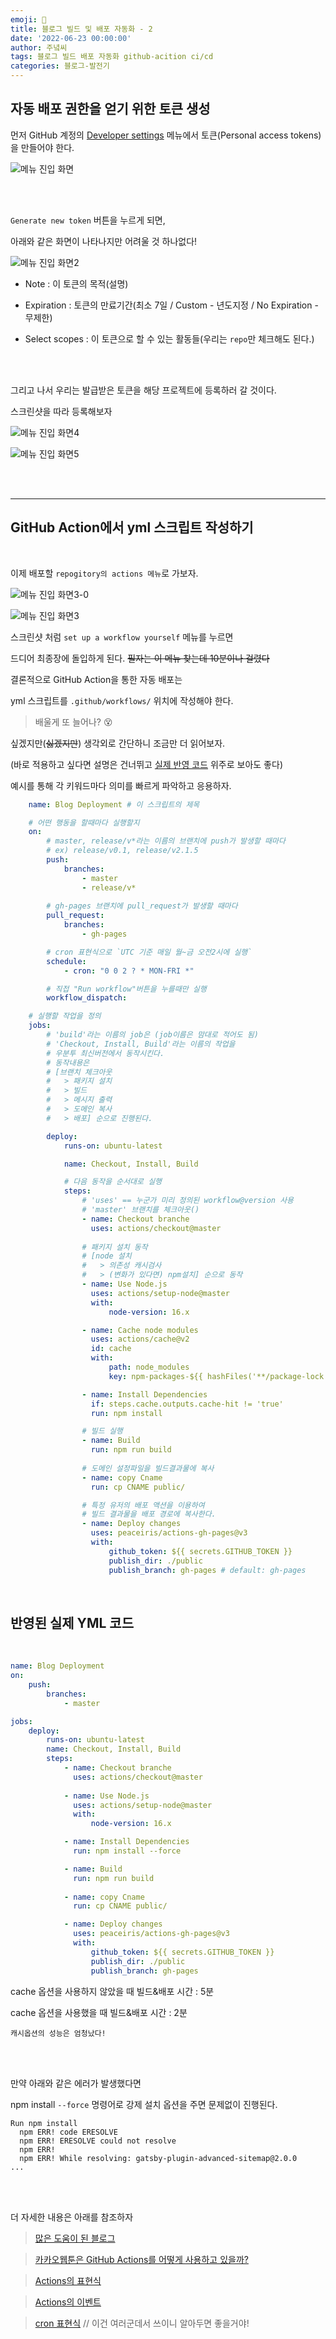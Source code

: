 ```yaml
---
emoji: 🔮
title: 블로그 빌드 및 배포 자동화 - 2
date: '2022-06-23 00:00:00'
author: 주녘씨
tags: 블로그 빌드 배포 자동화 github-acition ci/cd
categories: 블로그-발전기
---
```

## **자동 배포 권한을 얻기 위한 토큰 생성**

먼저 GitHub 계정의 [Developer settings](https://github.com/settings/apps) 메뉴에서 토큰(Personal access tokens)을 만들어야 한다.

![메뉴 진입 화면](setting.png)

<br/><br/>

`Generate new token` 버튼을 누르게 되면,

아래와 같은 화면이 나타나지만 어려울 것 하나없다!

![메뉴 진입 화면2](setting2.png)

- Note : 이 토큰의 목적(설명)

- Expiration : 토큰의 만료기간(최소 7일 / Custom - 년도지정 / No Expiration - 무제한)

- Select scopes : 이 토큰으로 할 수 있는 활동들(우리는 `repo`만 체크해도 된다.)

<br/><br/>

그리고 나서 우리는 발급받은 토큰을 해당 프로젝트에 등록하러 갈 것이다.

스크린샷을 따라 등록해보자

![메뉴 진입 화면4](setting4.png)

![메뉴 진입 화면5](setting5.png)

<br/><br/>

---

## **GitHub Action에서 yml 스크립트 작성하기**

<br/>

이제 배포할 `repogitory의 actions 메뉴`로 가보자.

![메뉴 진입 화면3-0](setting3-0.png)

![메뉴 진입 화면3](setting3.png)



스크린샷 처럼 `set up a workflow yourself` 메뉴를 누르면

드디어 최종장에 돌입하게 된다. ~~필자는 이 메뉴 찾는데 10분이나 걸렸다~~

결론적으로 GitHub Action을 통한 자동 배포는

yml 스크립트를 `.github/workflows/` 위치에 작성해야 한다.

> 배울게 또 늘어나? 😵

싶겠지만(~~싫겠지만~~) 생각외로 간단하니 조금만 더 읽어보자.

(바로 적용하고 싶다면 설명은 건너뛰고 [실제 반영 코드](#code) 위주로 보아도 좋다)

예시를 통해 각 키워드마다 의미를 빠르게 파악하고 응용하자.

```yml
    name: Blog Deployment # 이 스크립트의 제목

    # 어떤 행동을 할때마다 실행할지
    on: 
        # master, release/v*라는 이름의 브랜치에 push가 발생할 때마다
        # ex) release/v0.1, release/v2.1.5
        push:
            branches: 
                - master
                - release/v*
        
        # gh-pages 브랜치에 pull_request가 발생할 때마다
        pull_request:
            branches: 
                - gh-pages

        # cron 표현식으로 `UTC 기준 매일 월~금 오전2시에 실행`
        schedule: 
            - cron: "0 0 2 ? * MON-FRI *"

        # 직접 "Run workflow"버튼을 누를때만 실행
        workflow_dispatch: 

    # 실행할 작업을 정의
    jobs:
        # 'build'라는 이름의 job은 (job이름은 맘대로 적어도 됨)
        # 'Checkout, Install, Build'라는 이름의 작업을
        # 우분투 최신버전에서 동작시킨다.
        # 동작내용은 
        # [브랜치 체크아웃 
        #   > 패키지 설치 
        #   > 빌드 
        #   > 메시지 출력
        #   > 도메인 복사
        #   > 배포] 순으로 진행된다.

        deploy: 
            runs-on: ubuntu-latest

            name: Checkout, Install, Build

            # 다음 동작을 순서대로 실행
            steps:
                # 'uses' == 누군가 미리 정의된 workflow@version 사용
                # 'master' 브랜치를 체크아웃()
                - name: Checkout branche
                  uses: actions/checkout@master
                
                # 패키지 설치 동작 
                # [node 설치 
                #   > 의존성 캐시검사 
                #   > (변화가 있다면) npm설치] 순으로 동작
                - name: Use Node.js
                  uses: actions/setup-node@master
                  with:
                      node-version: 16.x

                - name: Cache node modules
                  uses: actions/cache@v2
                  id: cache
                  with:
                      path: node_modules
                      key: npm-packages-${{ hashFiles('**/package-lock.json') }}

                - name: Install Dependencies
                  if: steps.cache.outputs.cache-hit != 'true'
                  run: npm install

                # 빌드 실행
                - name: Build
                  run: npm run build
                    
                # 도메인 설정파일을 빌드결과물에 복사
                - name: copy Cname
                  run: cp CNAME public/ 

                # 특정 유저의 배포 액션을 이용하여
                # 빌드 결과물을 배포 경로에 복사한다.
                - name: Deploy changes
                  uses: peaceiris/actions-gh-pages@v3 
                  with:
                      github_token: ${{ secrets.GITHUB_TOKEN }}
                      publish_dir: ./public
                      publish_branch: gh-pages # default: gh-pages
```

<br/>

## 반영된 실제 YML 코드 <span id="code"></span> 

<br/>

```yml
name: Blog Deployment
on: 
    push:
        branches: 
            - master

jobs:
    deploy: 
        runs-on: ubuntu-latest
        name: Checkout, Install, Build
        steps:
            - name: Checkout branche
              uses: actions/checkout@master
            
            - name: Use Node.js
              uses: actions/setup-node@master
              with:
                  node-version: 16.x

            - name: Install Dependencies
              run: npm install --force

            - name: Build
              run: npm run build
                
            - name: copy Cname
              run: cp CNAME public/ 

            - name: Deploy changes
              uses: peaceiris/actions-gh-pages@v3
              with:
                  github_token: ${{ secrets.GITHUB_TOKEN }}
                  publish_dir: ./public
                  publish_branch: gh-pages
```

cache 옵션을 사용하지 않았을 때 빌드&배포 시간 : 5분

cache 옵션을 사용했을 때 빌드&배포 시간 : 2분

`캐시옵션의 성능은 엄청났다!`

<br/><br/>

만약 아래와 같은 에러가 발생했다면

npm install `--force` 명령어로 강제 설치 옵션을 주면 문제없이 진행된다.

```YML
Run npm install
  npm ERR! code ERESOLVE
  npm ERR! ERESOLVE could not resolve
  npm ERR! 
  npm ERR! While resolving: gatsby-plugin-advanced-sitemap@2.0.0
...
```




<br/><br/>

더 자세한 내용은 아래를 참조하자

> [많은 도움이 된 블로그](https://dailyco.tech/share/gatsby-blog-auto-deploy/)

> [카카오웹툰은 GitHub Actions를 어떻게 사용하고 있을까?](https://fe-developers.kakaoent.com/2022/220106-github-actions/)

> [Actions의 표현식](https://docs.github.com/en/actions/learn-github-actions/expressions)

> [Actions의 이벤트](https://docs.github.com/en/actions/using-workflows/events-that-trigger-workflows)

> [cron 표현식](cron.png) // 이건 여러군데서 쓰이니 알아두면 좋을거야!


```toc

```